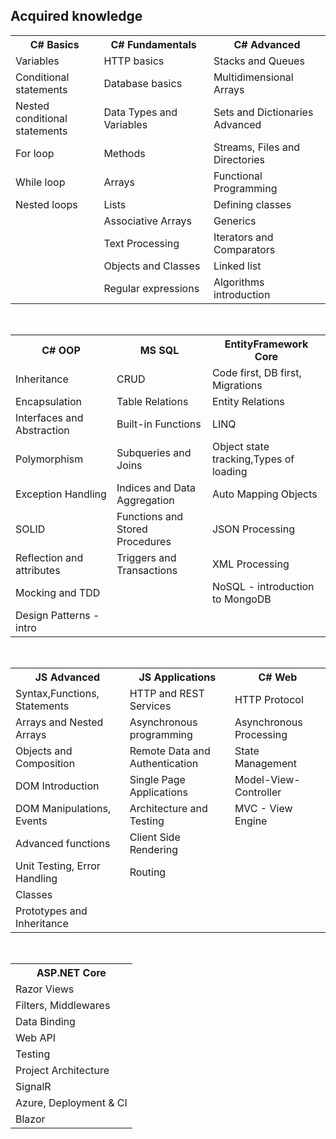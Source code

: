 
<h2>Acquired knowledge</h2>
<table>
  <tr>
    <th>C# Basics</th>
    <th>C# Fundamentals</th>
    <th>C# Advanced</th>
  </tr>
  <tr>
    <td>Variables</td>
    <td>HTTP basics</td>
    <td>Stacks and Queues</td>
  </tr>
  <tr>
    <td>Conditional statements</td>
    <td>Database basics</td>
    <td>Multidimensional Arrays</td>
  </tr>
  <tr>
    <td>Nested conditional statements</td>
    <td>Data Types and Variables&nbsp;&nbsp;&nbsp;&nbsp;&nbsp;&nbsp;&nbsp;&nbsp;&nbsp;&nbsp;&nbsp;&nbsp;&nbsp;</td>
    <td>Sets and Dictionaries Advanced&nbsp;&nbsp;&nbsp;&nbsp;&nbsp;&nbsp;&nbsp;&nbsp;&nbsp;&nbsp;</td>
  </tr>
  <tr>
    <td>For loop</td>
    <td>Methods</td>
    <td>Streams, Files and Directories</td>
  </tr>
  <tr>
    <td>While loop</td>
    <td>Arrays</td>
    <td>Functional Programming</td>
  </tr>
  <tr>
    <td>Nested loops</td>
    <td>Lists</td>
    <td>Defining classes</td>
  </tr>
  <tr>
    <td></td>
    <td>Associative Arrays</td>
    <td>Generics</td>
  </tr>
  <tr>
    <td></td>
    <td>Text Processing</td>
    <td>Iterators and Comparators</td>
  </tr>
  <tr>
    <td></td>
    <td>Objects and Classes</td>
    <td>Linked list</td>
  </tr>
  <tr>
    <td></td>
    <td>Regular expressions</td>
    <td>Algorithms introduction</td>
  </tr>
</table>
<br/>
<table>
  <tr>
    <th>C# OOP</th>
    <th>MS SQL</th>
    <th>EntityFramework Core</th>
  </tr>
  <tr>
    <td>Inheritance</td>
    <td>CRUD</td>
    <td>Code first, DB first, Migrations</td>
  </tr>
  <tr>
    <td>Encapsulation</td>
    <td>Table Relations</td>
    <td>Entity Relations</td>
  </tr>
  <tr>
    <td>Interfaces and Abstraction&nbsp;&nbsp;&nbsp;&nbsp;&nbsp;&nbsp;&nbsp;</td>
    <td>Built-in Functions</td>
    <td>LINQ</td>
  </tr>
  <tr>
    <td>Polymorphism</td>
    <td>Subqueries and Joins</td>
    <td>Object state tracking,Types of loading</td>
  </tr>
  <tr>
    <td>Exception Handling</td>
    <td>Indices and Data Aggregation</td>
    <td>Auto Mapping Objects</td>
  </tr>
  <tr>
    <td>SOLID</td>
    <td>Functions and Stored Procedures</td>
    <td>JSON Processing</td>
  </tr>
  <tr>
    <td>Reflection and attributes</td>
    <td>Triggers and Transactions</td>
    <td>XML Processing</td>
  </tr>
  <tr>
    <td>Mocking and TDD</td>
    <td></td>
    <td>NoSQL - introduction to MongoDB</td>
  </tr>
  <tr>
    <td>Design Patterns - intro</td>
    <td></td>
    <td></td>
  </tr>
</table>
<br/>
<table>
  <tr>
    <th>JS Advanced</th>
    <th>JS Applications</th>
    <th>C# Web</th>
  </tr>
  <tr>
    <td>Syntax,Functions, Statements&nbsp;&nbsp;&nbsp;</td>
    <td>HTTP and REST Services</td>
    <td>HTTP Protocol</td>
  </tr>
  <tr>
    <td>Arrays and Nested Arrays</td>
    <td>Asynchronous programming</td>
    <td>Asynchronous Processing</td>
  </tr>
  <tr>
    <td>Objects and Composition</td>
    <td>Remote Data and Authentication</td>
    <td>State Management</td>
  </tr>
  <tr>
    <td>DOM Introduction</td>
    <td>Single Page Applications</td>
    <td>Model-View-Controller</td>
  </tr>
  <tr>
    <td>DOM Manipulations, Events</td>
    <td>Architecture and Testing</td>
    <td>MVC - View Engine &nbsp;&nbsp;&nbsp;&nbsp;&nbsp;&nbsp;&nbsp;&nbsp;&nbsp;&nbsp;</td>
  </tr>
  <tr>
    <td>Advanced functions</td>
    <td>Client Side Rendering</td>
    <td></td>
  </tr>
  <tr>
    <td>Unit Testing, Error Handling</td>
    <td>Routing</td>
    <td></td>
  </tr>
  <tr>
    <td>Classes</td>
    <td></td>
    <td></td>
  </tr>
  <tr>
    <td>Prototypes and Inheritance</td>
    <td></td>
    <td></td>
  </tr>
</table>
<br/>
<table>
  <tr>
    <th>ASP.NET Core</th>
  </tr>
  <tr>
    <td>Razor Views</td>
  </tr>
  <tr>
    <td>Filters, Middlewares</td>
  </tr>
  <tr>
    <td>Data Binding</td>
  </tr>
  <tr>
    <td>Web API</td>
  </tr>
  <tr>
    <td>Testing</td>
  </tr>
  <tr>
    <td>Project Architecture</td>
  </tr>
  <tr>
    <td>SignalR</td>
  </tr>
  <tr>
    <td>Azure, Deployment & CI</td>
  </tr>
  <tr>
    <td>Blazor</td>
  </tr>
</table
